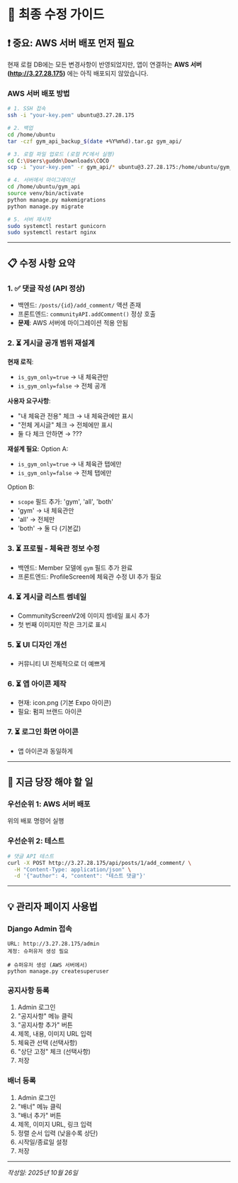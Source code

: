 # 🎯 최종 수정 가이드

## ❗ 중요: AWS 서버 배포 먼저 필요

현재 로컬 DB에는 모든 변경사항이 반영되었지만, 
앱이 연결하는 **AWS 서버 (http://3.27.28.175)** 에는 아직 배포되지 않았습니다.

### AWS 서버 배포 방법

```bash
# 1. SSH 접속
ssh -i "your-key.pem" ubuntu@3.27.28.175

# 2. 백업
cd /home/ubuntu
tar -czf gym_api_backup_$(date +%Y%m%d).tar.gz gym_api/

# 3. 로컬 파일 업로드 (로컬 PC에서 실행)
cd C:\Users\guddn\Downloads\COCO
scp -i "your-key.pem" -r gym_api/* ubuntu@3.27.28.175:/home/ubuntu/gym_api/

# 4. 서버에서 마이그레이션
cd /home/ubuntu/gym_api
source venv/bin/activate
python manage.py makemigrations
python manage.py migrate

# 5. 서버 재시작
sudo systemctl restart gunicorn
sudo systemctl restart nginx
```

---

## 📋 수정 사항 요약

### 1. ✅ 댓글 작성 (API 정상)
- 백엔드: `/posts/{id}/add_comment/` 액션 존재
- 프론트엔드: `communityAPI.addComment()` 정상 호출
- **문제**: AWS 서버에 마이그레이션 적용 안됨

### 2. ⏳ 게시글 공개 범위 재설계
**현재 로직**:
- `is_gym_only=true` → 내 체육관만
- `is_gym_only=false` → 전체 공개

**사용자 요구사항**:
- "내 체육관 전용" 체크 → 내 체육관에만 표시
- "전체 게시글" 체크 → 전체에만 표시
- 둘 다 체크 안하면 → ???

**재설계 필요**:
Option A: 
- `is_gym_only=true` → 내 체육관 탭에만
- `is_gym_only=false` → 전체 탭에만

Option B:
- `scope` 필드 추가: 'gym', 'all', 'both'
- 'gym' → 내 체육관만
- 'all' → 전체만
- 'both' → 둘 다 (기본값)

### 3. ⏳ 프로필 - 체육관 정보 수정
- 백엔드: Member 모델에 `gym` 필드 추가 완료
- 프론트엔드: ProfileScreen에 체육관 수정 UI 추가 필요

### 4. ⏳ 게시글 리스트 썸네일
- CommunityScreenV2에 이미지 썸네일 표시 추가
- 첫 번째 이미지만 작은 크기로 표시

### 5. ⏳ UI 디자인 개선
- 커뮤니티 UI 전체적으로 더 예쁘게

### 6. ⏳ 앱 아이콘 제작
- 현재: icon.png (기본 Expo 아이콘)
- 필요: 펌피 브랜드 아이콘

### 7. ⏳ 로그인 화면 아이콘
- 앱 아이콘과 동일하게

---

## 🚨 지금 당장 해야 할 일

### 우선순위 1: AWS 서버 배포
위의 배포 명령어 실행

### 우선순위 2: 테스트
```bash
# 댓글 API 테스트
curl -X POST http://3.27.28.175/api/posts/1/add_comment/ \
  -H "Content-Type: application/json" \
  -d '{"author": 4, "content": "테스트 댓글"}'
```

---

## 💡 관리자 페이지 사용법

### Django Admin 접속
```
URL: http://3.27.28.175/admin
계정: 슈퍼유저 생성 필요

# 슈퍼유저 생성 (AWS 서버에서)
python manage.py createsuperuser
```

### 공지사항 등록
1. Admin 로그인
2. "공지사항" 메뉴 클릭
3. "공지사항 추가" 버튼
4. 제목, 내용, 이미지 URL 입력
5. 체육관 선택 (선택사항)
6. "상단 고정" 체크 (선택사항)
7. 저장

### 배너 등록
1. Admin 로그인
2. "배너" 메뉴 클릭
3. "배너 추가" 버튼
4. 제목, 이미지 URL, 링크 입력
5. 정렬 순서 입력 (낮을수록 상단)
6. 시작일/종료일 설정
7. 저장

---

_작성일: 2025년 10월 26일_

